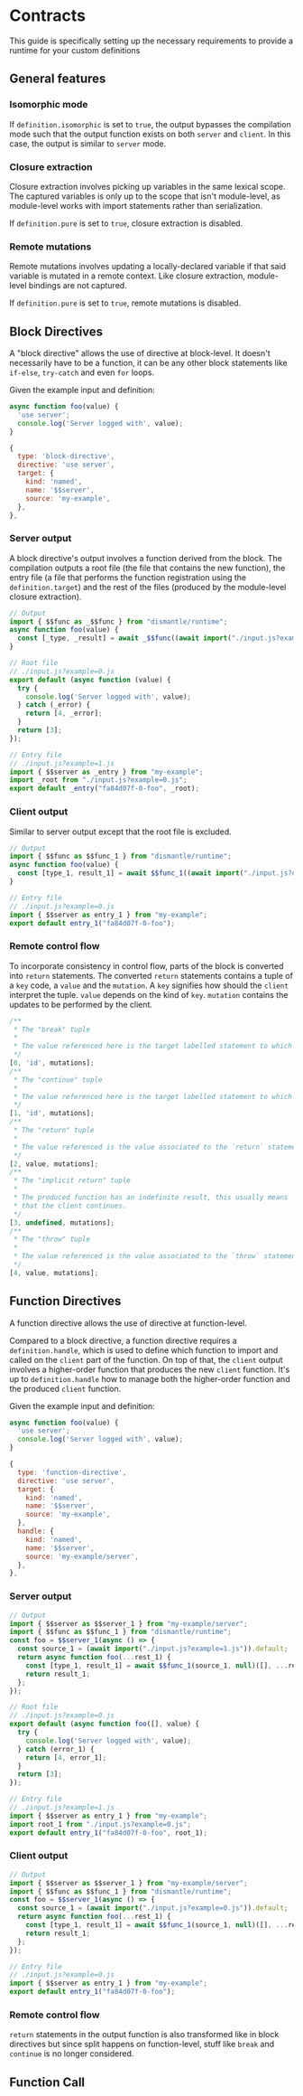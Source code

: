 # Contracts

This guide is specifically setting up the necessary requirements to provide a runtime for your custom definitions

## General features

### Isomorphic mode

If `definition.isomorphic` is set to `true`, the output bypasses the compilation mode such that the output function exists on both `server` and `client`. In this case, the output is similar to `server` mode.

### Closure extraction

Closure extraction involves picking up variables in the same lexical scope. The captured variables is only up to the scope that isn't module-level, as module-level works with import statements rather than serialization.

If `definition.pure` is set to `true`, closure extraction is disabled.

### Remote mutations

Remote mutations involves updating a locally-declared variable if that said variable is mutated in a remote context. Like closure extraction, module-level bindings are not captured.

If `definition.pure` is set to `true`, remote mutations is disabled.

## Block Directives

A "block directive" allows the use of directive at block-level. It doesn't necessarily have to be a function, it can be any other block statements like `if-else`, `try-catch` and even `for` loops.

Given the example input and definition:

```js
async function foo(value) {
  'use server';
  console.log('Server logged with', value);
}
```

```js
{
  type: 'block-directive',
  directive: 'use server',
  target: {
    kind: 'named',
    name: '$$server',
    source: 'my-example',
  },
},
```

### Server output

A block directive's output involves a function derived from the block. The compilation outputs a root file (the file that contains the new function), the entry file (a file that performs the function registration using the `definition.target`) and the rest of the files (produced by the module-level closure extraction).

```js
// Output
import { $$func as _$$func } from "dismantle/runtime";
async function foo(value) {
  const [_type, _result] = await _$$func((await import("./input.js?example=1.js")).default, null)(value);
}

// Root file
// ./input.js?example=0.js
export default (async function (value) {
  try {
    console.log('Server logged with', value);
  } catch (_error) {
    return [4, _error];
  }
  return [3];
});

// Entry file
// ./input.js?example=1.js
import { $$server as _entry } from "my-example";
import _root from "./input.js?example=0.js";
export default _entry("fa84d07f-0-foo", _root);
```

### Client output

Similar to server output except that the root file is excluded.

```js
// Output
import { $$func as $$func_1 } from "dismantle/runtime";
async function foo(value) {
  const [type_1, result_1] = await $$func_1((await import("./input.js?example=0.js")).default, null)(value);
}

// Entry file
// ./input.js?example=0.js
import { $$server as entry_1 } from "my-example";
export default entry_1("fa84d07f-0-foo");
```

### Remote control flow

To incorporate consistency in control flow, parts of the block is converted into `return` statements. The converted `return` statements contains a tuple of a `key` code, a `value` and the `mutation`. A `key` signifies how should the `client` interpret the tuple. `value` depends on the kind of `key`. `mutation` contains the updates to be performed by the client.

```js
/**
 * The "break" tuple
 * 
 * The value referenced here is the target labelled statement to which it must break out of.
 */
[0, 'id', mutations];
/**
 * The "continue" tuple
 * 
 * The value referenced here is the target labelled statement to which it must jump to.
 */
[1, 'id', mutations];
/**
 * The "return" tuple
 * 
 * The value referenced is the value associated to the `return` statement
 */
[2, value, mutations];
/**
 * The "implicit return" tuple
 * 
 * The produced function has an indefinite result, this usually means
 * that the client continues.
 */
[3, undefined, mutations];
/**
 * The "throw" tuple
 * 
 * The value referenced is the value associated to the `throw` statement.
 */
[4, value, mutations];
```

## Function Directives

A function directive allows the use of directive at function-level.

Compared to a block directive, a function directive requires a `definition.handle`, which is used to define which function to import and called on the `client` part of the function. On top of that, the `client` output involves a higher-order function that produces the new `client` function. It's up to `definition.handle` how to manage both the higher-order function and the produced `client` function.

Given the example input and definition:

```js
async function foo(value) {
  'use server';
  console.log('Server logged with', value);
}
```

```js
{
  type: 'function-directive',
  directive: 'use server',
  target: {
    kind: 'named',
    name: '$$server',
    source: 'my-example',
  },
  handle: {
    kind: 'named',
    name: '$$server',
    source: 'my-example/server',
  },
},
```

### Server output

```js
// Output
import { $$server as $$server_1 } from "my-example/server";
import { $$func as $$func_1 } from "dismantle/runtime";
const foo = $$server_1(async () => {
  const source_1 = (await import("./input.js?example=1.js")).default;
  return async function foo(...rest_1) {
    const [type_1, result_1] = await $$func_1(source_1, null)([], ...rest_1);
    return result_1;
  };
});

// Root file
// ./input.js?example=0.js
export default (async function foo([], value) {
  try {
    console.log('Server logged with', value);
  } catch (error_1) {
    return [4, error_1];
  }
  return [3];
});

// Entry file
// ./input.js?example=1.js
import { $$server as entry_1 } from "my-example";
import root_1 from "./input.js?example=0.js";
export default entry_1("fa84d07f-0-foo", root_1);
```

### Client output

```js
// Output
import { $$server as $$server_1 } from "my-example/server";
import { $$func as $$func_1 } from "dismantle/runtime";
const foo = $$server_1(async () => {
  const source_1 = (await import("./input.js?example=0.js")).default;
  return async function foo(...rest_1) {
    const [type_1, result_1] = await $$func_1(source_1, null)([], ...rest_1);
    return result_1;
  };
});

// Entry file
// ./input.js?example=0.js
import { $$server as entry_1 } from "my-example";
export default entry_1("fa84d07f-0-foo");
```

### Remote control flow

`return` statements in the output function is also transformed like in block directives but since split happens on function-level, stuff like `break` and `continue` is no longer considered.

## Function Call
